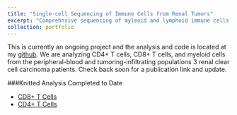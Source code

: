 ```yaml
---
title: "Single-cell Sequencing of Immune Cells from Renal Tumors"
excerpt: "Comprehnsive sequencing of myleoid and lymphoid immune cells from renal clear cell carcinoma.<br/><img src='/images/sc_schematic.png'>"
collection: portfolio
---
```


This is currently an ongoing project and the analysis and code is located at my [github](https://github.com/ncborcherding/SC_Immune_Renal_Project). We are analyzing CD4+ T cells, CD8+ T cells, and myeloid cells from the peripheral-blood and tumoring-infiltrating populations 3 renal clear cell carcinoma patients. Check back soon for a publication link and update.

###Knitted Analysis Completed to Date
*  <a href="/files/CD8_Analysis.html" download> CD8+ T Cells </a>
*  <a href="/files/CD4_Analysis.html" download> CD4+ T Cells </a>

